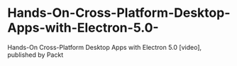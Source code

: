 # Hands-On-Cross-Platform-Desktop-Apps-with-Electron-5.0-
Hands-On Cross-Platform Desktop Apps with Electron 5.0 [video], published by Packt
